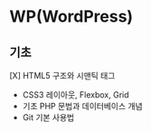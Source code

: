 # WP(WordPress)

## 기초
[X] HTML5 구조와 시맨틱 태그
- CSS3 레이아웃, Flexbox, Grid
- 기초 PHP 문법과 데이터베이스 개념
- Git 기본 사용법
